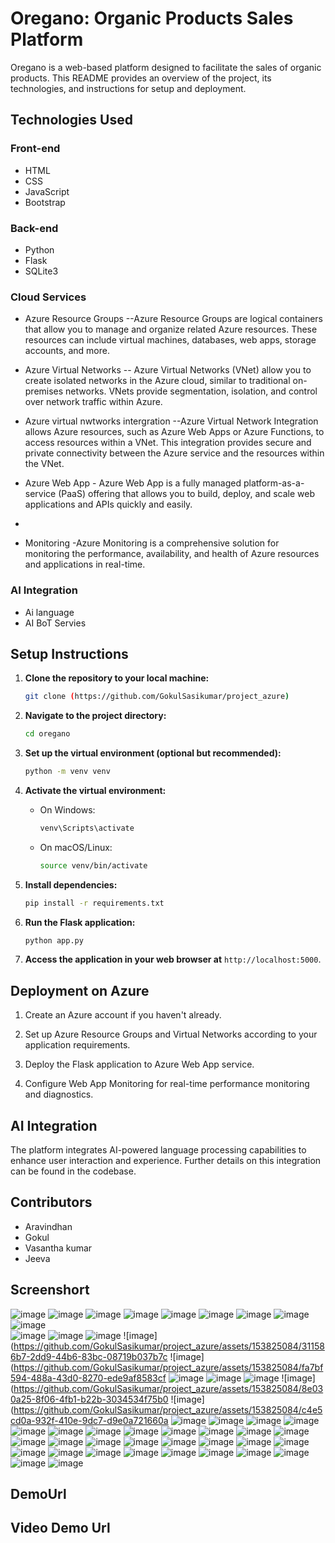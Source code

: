 # Oregano: Organic Products Sales Platform

Oregano is a web-based platform designed to facilitate the sales of organic products. This README provides an overview of the project, its technologies, and instructions for setup and deployment.

## Technologies Used

### Front-end
- HTML
- CSS
- JavaScript
- Bootstrap

### Back-end
- Python
- Flask
- SQLite3

### Cloud Services
- Azure Resource Groups --Azure Resource Groups are logical containers that allow you to manage and organize related Azure resources. These resources can include virtual machines, databases, web apps, storage accounts, and more.
  
- Azure Virtual Networks -- Azure Virtual Networks (VNet) allow you to create isolated networks in the Azure cloud, similar to traditional on-premises networks. VNets provide segmentation, isolation, and control over network traffic within Azure.

- Azure virtual nwtworks intergration --Azure Virtual Network Integration allows Azure resources, such as Azure Web Apps or Azure Functions, to access resources within a VNet. This integration provides secure and private connectivity between the Azure service and the resources within the VNet.
  
- Azure Web App - Azure Web App is a fully managed platform-as-a-service (PaaS) offering that allows you to build, deploy, and scale web applications and APIs quickly and easily.
- 
- Monitoring -Azure Monitoring is a comprehensive solution for monitoring the performance, availability, and health of Azure resources and applications in real-time.

### AI Integration
- Ai language
- AI BoT Servies

## Setup Instructions

1. **Clone the repository to your local machine:**
    ```bash
    git clone (https://github.com/GokulSasikumar/project_azure)
    ```

2. **Navigate to the project directory:**
    ```bash
    cd oregano
    ```

3. **Set up the virtual environment (optional but recommended):**
    ```bash
    python -m venv venv
    ```

4. **Activate the virtual environment:**
    - On Windows:
        ```bash
        venv\Scripts\activate
        ```
    - On macOS/Linux:
        ```bash
        source venv/bin/activate
        ```

5. **Install dependencies:**
    ```bash
    pip install -r requirements.txt
    ```

6. **Run the Flask application:**
    ```bash
    python app.py
    ```

7. **Access the application in your web browser at** `http://localhost:5000`.

## Deployment on Azure

1. Create an Azure account if you haven't already.

2. Set up Azure Resource Groups and Virtual Networks according to your application requirements.

3. Deploy the Flask application to Azure Web App service.

4. Configure Web App Monitoring for real-time performance monitoring and diagnostics.

## AI Integration

The platform integrates AI-powered language processing capabilities to enhance user interaction and experience. Further details on this integration can be found in the codebase.

## Contributors

- Aravindhan
- Gokul
- Vasantha kumar
- Jeeva


## Screenshort
![image](https://github.com/GokulSasikumar/project_azure/assets/153825084/3fc0c4fe-b636-4f86-8311-c281cfeec30b)
![image](https://github.com/GokulSasikumar/project_azure/assets/153825084/ec23cc5d-6871-45ba-b1b9-559b078a310f)
![image](https://github.com/GokulSasikumar/project_azure/assets/153825084/0b6450ef-0be6-4e14-8711-5396a877c73e)
![image](https://github.com/GokulSasikumar/project_azure/assets/153825084/5395a83d-9342-4b44-af25-4ce70490c11a)
![image](https://github.com/GokulSasikumar/project_azure/assets/153825084/d1b3834a-e6a9-411a-b447-bd4dda9a516c)
![image](https://github.com/GokulSasikumar/project_azure/assets/153825084/9d905f35-4410-4314-8102-40e9e06099f1)
![image](https://github.com/GokulSasikumar/project_azure/assets/153825084/1f3e83d2-a32a-4cab-ac5c-64503da7fe36)
![image](https://github.com/GokulSasikumar/project_azure/assets/153825084/5fafb263-08a8-4038-be4e-63f690a73dbe)
![image](https://github.com/GokulSasikumar/project_azure/assets/153825084/1e32add8-93bb-4045-9bb6-6a1455415e76)\
![image](https://github.com/GokulSasikumar/project_azure/assets/153825084/682b7768-6073-464d-944b-a66ccaa516da)
![image](https://github.com/GokulSasikumar/project_azure/assets/153825084/3015cc6e-cd7e-4d05-a818-15cfc884ed2a)
![image](https://github.com/GokulSasikumar/project_azure/assets/153825084/4373e6b4-aee5-4d1f-9a31-d16bfb061f64)
![image](https://github.com/GokulSasikumar/project_azure/assets/153825084/311586b7-2dd9-44b6-83bc-08719b037b7c
![image](https://github.com/GokulSasikumar/project_azure/assets/153825084/fa7bf594-488a-43d0-8270-ede9af8583cf
![image](https://github.com/GokulSasikumar/project_azure/assets/153825084/6ba8707a-8c99-4cb0-a0d9-49111ce71c9b)
![image](https://github.com/GokulSasikumar/project_azure/assets/153825084/f4d06bc4-33e6-4207-9ad3-2c633edb5ff4)
![image](https://github.com/GokulSasikumar/project_azure/assets/153825084/900e9b50-e696-4410-9d59-ffb406da1e61)
![image](https://github.com/GokulSasikumar/project_azure/assets/153825084/8e030a25-8f06-4fb1-b22b-3034534f75b0
![image](https://github.com/GokulSasikumar/project_azure/assets/153825084/c4e5cd0a-932f-410e-9dc7-d9e0a721660a
![image](https://github.com/GokulSasikumar/project_azure/assets/153825084/7a8e1693-611c-439d-8549-2cc91fffc6e4)
![image](https://github.com/GokulSasikumar/project_azure/assets/153825084/212237c6-ab88-44b1-8a6d-003bd22e1ea3)
![image](https://github.com/GokulSasikumar/project_azure/assets/153825084/652f3c00-013c-4ccc-aa3b-b793dc624c57)
![image](https://github.com/GokulSasikumar/project_azure/assets/153825084/09ddd620-2ca2-4238-9bd6-ba0c819e749a)
![image](https://github.com/GokulSasikumar/project_azure/assets/153825084/7cfe558a-d5c5-491c-b841-349dbf6357de)
![image](https://github.com/GokulSasikumar/project_azure/assets/153825084/da9ffb20-39a4-4c3f-a02e-05b51bf598a1)
![image](https://github.com/GokulSasikumar/project_azure/assets/153825084/56cb60d3-e494-4a38-afed-7895c67a2951)
![image](https://github.com/GokulSasikumar/project_azure/assets/153825084/cc29b1e7-a6f5-4b8d-878f-7309f48ea968)
![image](https://github.com/GokulSasikumar/project_azure/assets/153825084/fe6f0c94-9fe8-4ae2-83fd-0c1dac9b79e3)
![image](https://github.com/GokulSasikumar/project_azure/assets/153825084/866c2319-7be5-491d-b7f6-e2dad73cfd0a)
![image](https://github.com/GokulSasikumar/project_azure/assets/153825084/96e672ad-b773-415c-a397-1f55fd249915)
![image](https://github.com/GokulSasikumar/project_azure/assets/153825084/90bc7d8e-dc88-4628-aed0-345b7f0fdadf)
![image](https://github.com/GokulSasikumar/project_azure/assets/153825084/a8af875b-c510-4783-b049-3e9af1cf5672)
![image](https://github.com/GokulSasikumar/project_azure/assets/153825084/4040536d-f1e1-4f3e-abdf-1b43d1feb125)
![image](https://github.com/GokulSasikumar/project_azure/assets/153825084/01dd2313-32db-48ef-8b7c-010a3d0e07ca)
![image](https://github.com/GokulSasikumar/project_azure/assets/153825084/9921479d-d718-4051-b3d8-9d3766aed797)
![image](https://github.com/GokulSasikumar/project_azure/assets/153825084/43f05800-4ebe-4484-bccf-4b3610075f7b)
![image](https://github.com/GokulSasikumar/project_azure/assets/153825084/6e880c6a-4008-4806-b992-8945cb0ebb9c)
![image](https://github.com/GokulSasikumar/project_azure/assets/153825084/a2c6fdb8-d7a3-4d05-843e-a196581c3547)
![image](https://github.com/GokulSasikumar/project_azure/assets/153825084/74e64269-7070-4d22-a9e7-98af0a048d07)
![image](https://github.com/GokulSasikumar/project_azure/assets/153825084/80fb9f00-9d1a-48c9-9934-51efe4d4c93b)
![image](https://github.com/GokulSasikumar/project_azure/assets/153825084/df25b41f-3793-4f31-9e75-fed44ce62f8d)
![image](https://github.com/GokulSasikumar/project_azure/assets/153825084/f1f26eef-3c59-4936-9048-eca27bc8ae70)
![image](https://github.com/GokulSasikumar/project_azure/assets/153825084/ee759f23-328b-4e7f-8ea9-7c9bc76acfc4)
![image](https://github.com/GokulSasikumar/project_azure/assets/153825084/7f4a2984-e130-48d8-96fe-d53c3a4497e5)
![image](https://github.com/GokulSasikumar/project_azure/assets/153825084/b763f2e9-e0cf-4c96-b1cd-7b5b4b3cf8e9)
![image](https://github.com/GokulSasikumar/project_azure/assets/153825084/6d0eb381-82d3-44ab-abac-fa70e23c96ae)
![image](https://github.com/GokulSasikumar/project_azure/assets/153825084/1729f79e-5bc7-4668-b4bb-2c00f9b65d3f)
![image](https://github.com/GokulSasikumar/project_azure/assets/153825084/eaf60641-4f90-4ede-8e80-ca469b6d202a)
![image](https://github.com/GokulSasikumar/project_azure/assets/153825084/933c0d95-bd34-4b6a-aff2-9da7e3314ce6)



















































## DemoUrl

## Video Demo Url

